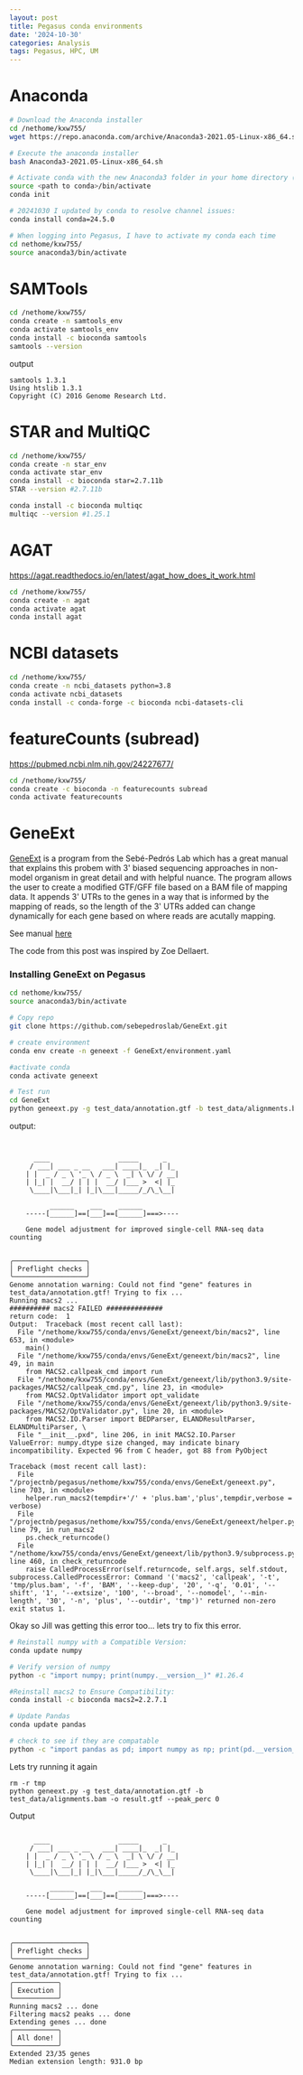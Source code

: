 ```yaml
---
layout: post
title: Pegasus conda environments
date: '2024-10-30'
categories: Analysis
tags: Pegasus, HPC, UM
---
```


# Anaconda

```bash
# Download the Anaconda installer
cd /nethome/kxw755/
wget https://repo.anaconda.com/archive/Anaconda3-2021.05-Linux-x86_64.sh

# Execute the anaconda installer
bash Anaconda3-2021.05-Linux-x86_64.sh

# Activate conda with the new Anaconda3 folder in your home directory (Depending on your download <path to conda> might be named ‘ENTER’ or 'Anaconda3')
source <path to conda>/bin/activate
conda init

# 20241030 I updated by conda to resolve channel issues:
conda install conda=24.5.0

# When logging into Pegasus, I have to activate my conda each time 
cd nethome/kxw755/
source anaconda3/bin/activate 
```

# SAMTools

```bash
cd /nethome/kxw755/
conda create -n samtools_env
conda activate samtools_env
conda install -c bioconda samtools
samtools --version
```

output
```
samtools 1.3.1
Using htslib 1.3.1
Copyright (C) 2016 Genome Research Ltd.
```

# STAR and MultiQC

```bash
cd /nethome/kxw755/
conda create -n star_env
conda activate star_env
conda install -c bioconda star=2.7.11b
STAR --version #2.7.11b

conda install -c bioconda multiqc
multiqc --version #1.25.1
```

# AGAT
https://agat.readthedocs.io/en/latest/agat_how_does_it_work.html

```bash
cd /nethome/kxw755/
conda create -n agat
conda activate agat
conda install agat
```

# NCBI datasets

```bash
cd /nethome/kxw755/
conda create -n ncbi_datasets python=3.8
conda activate ncbi_datasets
conda install -c conda-forge -c bioconda ncbi-datasets-cli
```

# featureCounts (subread)
https://pubmed.ncbi.nlm.nih.gov/24227677/

```bash
cd /nethome/kxw755/
conda create -c bioconda -n featurecounts subread
conda activate featurecounts
```

# GeneExt

[GeneExt](https://github.com/sebepedroslab/GeneExt/tree/main) is a program from the Sebé-Pedrós Lab which has a great manual that explains this probem with 3' biased sequencing approaches in non-model organism in great detail and with helpful nuance. The program allows the user to create a modified GTF/GFF file based on a BAM file of mapping data. It appends 3' UTRs to the genes in a way that is informed by the mapping of reads, so the length of the 3' UTRs added can change dynamically for each gene based on where reads are acutally mapping.

See manual [here](https://github.com/sebepedroslab/GeneExt/blob/main/Manual.md)

The code from this post was inspired by Zoe Dellaert. 

### Installing GeneExt on Pegasus

```bash
cd nethome/kxw755/
source anaconda3/bin/activate 

# Copy repo
git clone https://github.com/sebepedroslab/GeneExt.git

# create environment
conda env create -n geneext -f GeneExt/environment.yaml

#activate conda
conda activate geneext

# Test run 
cd GeneExt
python geneext.py -g test_data/annotation.gtf -b test_data/alignments.bam -o result.gtf --peak_perc 0
```

output:

```


      ____                 _____      _
     / ___| ___ _ __   ___| ____|_  _| |_
    | |  _ / _ \ '_ \ / _ \  _| \ \/ / __|
    | |_| |  __/ | | |  __/ |___ >  <| |_
     \____|\___|_| |_|\___|_____/_/\_\__|

          ______    ___    ______
    -----[______]==[___]==[______]===>----

    Gene model adjustment for improved single-cell RNA-seq data counting


╭──────────────────╮
│ Preflight checks │
╰──────────────────╯
Genome annotation warning: Could not find "gene" features in test_data/annotation.gtf! Trying to fix ...
Running macs2 ... 
########## macs2 FAILED ##############
return code:  1 
Output:  Traceback (most recent call last):
  File "/nethome/kxw755/conda/envs/GeneExt/geneext/bin/macs2", line 653, in <module>
    main()
  File "/nethome/kxw755/conda/envs/GeneExt/geneext/bin/macs2", line 49, in main
    from MACS2.callpeak_cmd import run
  File "/nethome/kxw755/conda/envs/GeneExt/geneext/lib/python3.9/site-packages/MACS2/callpeak_cmd.py", line 23, in <module>
    from MACS2.OptValidator import opt_validate
  File "/nethome/kxw755/conda/envs/GeneExt/geneext/lib/python3.9/site-packages/MACS2/OptValidator.py", line 20, in <module>
    from MACS2.IO.Parser import BEDParser, ELANDResultParser, ELANDMultiParser, \
  File "__init__.pxd", line 206, in init MACS2.IO.Parser
ValueError: numpy.dtype size changed, may indicate binary incompatibility. Expected 96 from C header, got 88 from PyObject

Traceback (most recent call last):
  File "/projectnb/pegasus/nethome/kxw755/conda/envs/GeneExt/geneext.py", line 703, in <module>
    helper.run_macs2(tempdir+'/' + 'plus.bam','plus',tempdir,verbose = verbose)
  File "/projectnb/pegasus/nethome/kxw755/conda/envs/GeneExt/geneext/helper.py", line 79, in run_macs2
    ps.check_returncode()
  File "/nethome/kxw755/conda/envs/GeneExt/geneext/lib/python3.9/subprocess.py", line 460, in check_returncode
    raise CalledProcessError(self.returncode, self.args, self.stdout,
subprocess.CalledProcessError: Command '('macs2', 'callpeak', '-t', 'tmp/plus.bam', '-f', 'BAM', '--keep-dup', '20', '-q', '0.01', '--shift', '1', '--extsize', '100', '--broad', '--nomodel', '--min-length', '30', '-n', 'plus', '--outdir', 'tmp')' returned non-zero exit status 1.
```

Okay so Jill was getting this error too... lets try to fix this error. 

```bash
# Reinstall numpy with a Compatible Version:
conda update numpy

# Verify version of numpy
python -c "import numpy; print(numpy.__version__)" #1.26.4

#Reinstall macs2 to Ensure Compatibility:
conda install -c bioconda macs2=2.2.7.1

# Update Pandas
conda update pandas

# check to see if they are compatable
python -c "import pandas as pd; import numpy as np; print(pd.__version__, np.__version__)" # 2.2.2 1.26.4
```

Lets try running it again

```
rm -r tmp
python geneext.py -g test_data/annotation.gtf -b test_data/alignments.bam -o result.gtf --peak_perc 0
```

Output
```

      ____                 _____      _   
     / ___| ___ _ __   ___| ____|_  _| |_ 
    | |  _ / _ \ '_ \ / _ \  _| \ \/ / __|
    | |_| |  __/ | | |  __/ |___ >  <| |_ 
     \____|\___|_| |_|\___|_____/_/\_\__|
     
          ______    ___    ______    
    -----[______]==[___]==[______]===>----

    Gene model adjustment for improved single-cell RNA-seq data counting


╭──────────────────╮
│ Preflight checks │
╰──────────────────╯
Genome annotation warning: Could not find "gene" features in test_data/annotation.gtf! Trying to fix ...
╭───────────╮
│ Execution │
╰───────────╯
Running macs2 ... done
Filtering macs2 peaks ... done
Extending genes ... done
╭───────────╮
│ All done! │
╰───────────╯
Extended 23/35 genes
Median extension length: 931.0 bp
```
